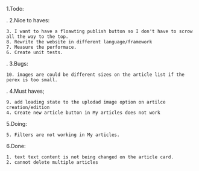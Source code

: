 1.Todo:

.
2.Nice to haves:

    3. I want to have a floawting publish button so I don't have to scrow all the way to the top.
    8. Rewrite the website in different language/framework
    7. Measure the performace.
    6. Create unit tests.

.
3.Bugs:

    10. images are could be different sizes on the article list if the perex is too small.

.
4.Must haves;

    9. add loading state to the uplodad image option on artilce creation/edition
    4. Create new article button in My articles does not work

5.Doing:

    5. Filters are not working in My articles.

6.Done:

    1. text text content is not being changed on the article card.
    2. cannot delete multiple articles

